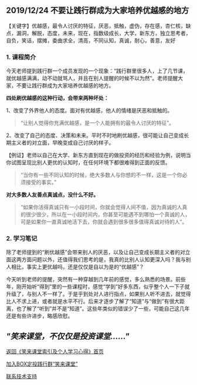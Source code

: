 ## 2019/12/24 不要让践行群成为大家培养优越感的地方
 
【关键字】优越感，最令人讨厌的特征，厌恶，抵触，虚伪，存在感，杏仁核，缺点，漏洞，解脱，态度，未来，现在，指数级成长，大学，新东方，独立思考者，自负，笑话，摆摊，委曲求全，清高，不同认知，真诚，耐心，善意，友好

### 1. 课程简介

今天老师提到践行群一个成员发现的一个现象：“践行群里很多人，上了几节课，就优越感满满，动不动就骂人，并且在别人提醒的时候不以为然”。老师提醒大家，不要让践行群成为大家培养优越感的地方。

**四处刷优越感的这种行动，会带来两种坏处：**

1、改变了外界他人的态度。面对有优越感，他人的情绪是厌恶和抵触的。

> “让别人觉得你充满优越感，是一个人能拥有的最令人讨厌的特征”。

2、改变了自己的态度、决策和未来。平时不时地刷优越感，很可能让自己变成长期主义者的对立面，早晚变成自己讨厌的样子。

【例证】老师以自己在大学、新东方直到现在的做投资的经历和经验为例，说明当你试图呈现比别人更优的认知时，在任何环境下都很难得到正面的反馈。
> “当你有一些不同认知的时候，绝大多数人与你想的不一样，这是一个你必须接受的事实。”

**对大多数人友善点真诚点，没什么不好。**

> “如果你活得真诚只有一小段时间，你就会觉得人间不值，因为真诚的人真的很少很少，所以在一小段时间内，你甚至可能遇不到哪怕一个真诚的人，可是如果你一直真诚地活下去，你就会遇到很多很多值得真诚对待的人”。

### 2. 学习笔记

除了老师提到的“刷优越感”会带来别人的厌恶，以及让自己变成长期主义者的对立面这两方面问题以外，还值得我们思考的是，我真的比别人认知更深入吗？我与别人相比，事实上更优越吗，还是仅仅是自以为是的“优越感”？

今天听到老师的提醒，突然有一种穿越到几年前的感觉，多么熟悉的场景。前些年，刚开始听“得到”里的一些课程时，感觉“学到”好多东西，似乎整个人一下子就升级了，与别人不一样了。于是乎到处对人进行指点，如果别人听不进去，就觉得比人不求上进，或者就是水平不行。后来才逐步了解了“知道”与“做到”有很大距离，也了解了“听到”并不是“知道”。这些年类似的错误少了一些，可能自己这几年还是有些许进步，略感欣慰。

## ***"笑来课堂，不仅仅是投资课堂……"***

[返回《笑来课堂索引及个人学习心得》首页](/README.md)

[加入BOX定投践行群“笑来课堂”](/xiaolai-class.md)

[联系技术支持](/contact-info.md)
